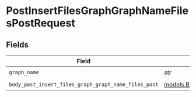 # PostInsertFilesGraphGraphNameFilesPostRequest


## Fields

| Field                                                                                                        | Type                                                                                                         | Required                                                                                                     | Description                                                                                                  |
| ------------------------------------------------------------------------------------------------------------ | ------------------------------------------------------------------------------------------------------------ | ------------------------------------------------------------------------------------------------------------ | ------------------------------------------------------------------------------------------------------------ |
| `graph_name`                                                                                                 | *str*                                                                                                        | :heavy_check_mark:                                                                                           | N/A                                                                                                          |
| `body_post_insert_files_graph_graph_name_files_post`                                                         | [models.BodyPostInsertFilesGraphGraphNameFilesPost](../models/bodypostinsertfilesgraphgraphnamefilespost.md) | :heavy_check_mark:                                                                                           | N/A                                                                                                          |